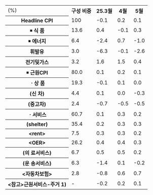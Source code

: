 <table><tbody><tr><td>(%)</td><th>구성 비중</th><th>25.3월</th><th>4월</th><th>5월</th></tr><tr><th>Headline CPI</th><td>100</td><td>-0.1</td><td>0.2</td><td>0.1</td></tr><tr><th>￭ 식 품</th><td>13.6</td><td>0.4</td><td>-0.1</td><td>0.3</td></tr><tr><th>￭ 에너지</th><td>6.4</td><td>-2.4</td><td>0.7</td><td>-1.0</td></tr><tr><th>휘발유</th><td>3.0</td><td>-6.3</td><td>-0.1</td><td>-2.6</td></tr><tr><th>전기및가스</th><td>3.2</td><td>1.6</td><td>1.5</td><td>0.4</td></tr><tr><th>￭ 근원CPI</th><td>80.0</td><td>0.1</td><td>0.2</td><td>0.1</td></tr><tr><th>ㆍ상 품</th><td>19.3</td><td>-0.1</td><td>0.1</td><td>0.0</td></tr><tr><th>(신 차)</th><td>4.4</td><td>0.1</td><td>0.0</td><td>-0.3</td></tr><tr><th>(중고차)</th><td>2.4</td><td>-0.7</td><td>-0.5</td><td>-0.5</td></tr><tr><th>ㆍ서비스</th><td>60.7</td><td>0.1</td><td>0.3</td><td>0.2</td></tr><tr><th>(shelter)</th><td>35.4</td><td>0.2</td><td>0.3</td><td>0.3</td></tr><tr><th>&lt;rent&gt;</th><td>7.5</td><td>0.3</td><td>0.3</td><td>0.2</td></tr><tr><th>&lt;OER&gt;</th><td>26.2</td><td>0.4</td><td>0.4</td><td>0.3</td></tr><tr><th>(의 료서비스)</th><td>6.7</td><td>0.5</td><td>0.5</td><td>0.2</td></tr><tr><th>(운 송서비스)</th><td>6.3</td><td>-1.4</td><td>0.1</td><td>-0.2</td></tr><tr><th>&lt;자동차보험&gt;</th><td>2.8</td><td>-0.8</td><td>0.6</td><td>0.7</td></tr><tr><th>&lt;참고&gt;근원서비스-주거 1)</th><td>-</td><td>-0.2</td><td>0.2</td><td>0.1</td></tr></tbody></table>